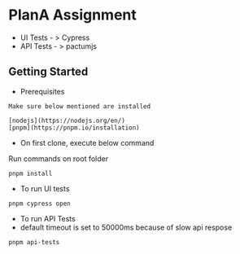 # PlanA Assignment

* UI Tests - > Cypress
* API Tests - > pactumjs

## Getting Started

* Prerequisites 
```
Make sure below mentioned are installed

[nodejs](https://nodejs.org/en/)
[pnpm](https://pnpm.io/installation)
```

* On first clone, execute below command

Run commands on root folder
```
pnpm install
```
* To run UI tests 
```
pnpm cypress open
```
* To run API Tests
* default timeout is set to 50000ms because of slow api respose
```
pnpm api-tests
```
